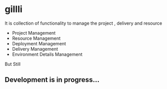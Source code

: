 # gillli
It is collection of functionality to manage the project , delivery and resource
* Project Management
* Resource Management
* Deployment Management
* Delivery Management
* Environment Details Management

But Still 
## Development is in progress...
